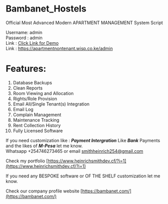 
# Bambanet_Hostels
Official Most Advanced Modern APARTMENT MANAGEMENT System Script

Username: admin  
Password : admin  
Link : [Click Link for Demo](https://apartmentnontenant.wisp.co.ke/admin)  
Link : https://apartmentnontenant.wisp.co.ke/admin

# Features:
1. Database Backups
2. Clean Reports
3. Room Viewing and Allocation
4. Rights/Role Provision
5. Email All/Single Tenant(s) Integration
6. Email Log
7. Complain Management
8. Maintenance Tracking
9. Rent Collection History
10. Fully Licensed Software

If you need customization like : ***Payment Intergration*** Like ***Bank*** Payments and the likes of ***M-Pesa*** let me know.   
Whatsapp +254746273465 or email [smithheinrich254@gmail.com](mailto:smithheinrich254@gmail.com)   

Check my portfolio [https://www.heinrichsmithdev.cf/?i=1](https://www.heinrichsmithdev.cf/?i=1)   

If you need any BESPOKE software or OF THE SHELF customization let me know. 

Check our company profile website [https://bambanet.com/](https://bambanet.com/)   
